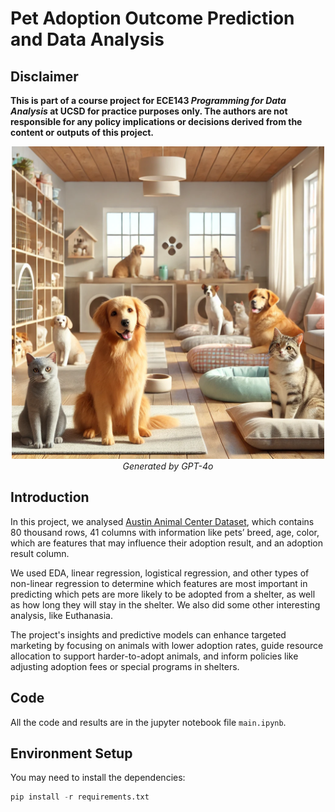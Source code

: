 # Pet Adoption Outcome Prediction and Data Analysis
 
## Disclaimer
**This is part of a course project for ECE143 *Programming for Data Analysis* at UCSD for practice purposes only. The authors are not responsible for any policy implications or decisions derived from the content or outputs of this project.**


<p align="center">
  <img src="./assets/dog_cats_in_shelter" alt="A cozy shelter for cats and dogs" width="500" height="auto">
  <br>
  <em>Generated by GPT-4o</em>
</p>

## Introduction
In this project, we analysed [Austin Animal Center Dataset](https://www.kaggle.com/datasets/aaronschlegel/austin-animal-center-shelter-intakes-and-outcomes/data?select=aac_intakes_outcomes.csv), which contains 80 thousand rows, 41 columns with information like pets’ breed, age, color, which are features that may influence their adoption result, and an adoption result column.

We used EDA, linear regression, logistical regression, and other types of non-linear regression to determine which features are most important in predicting which pets are more likely to be adopted from a shelter, as well as how long they will stay in the shelter. We also did some other interesting analysis, like Euthanasia.

The project's insights and predictive models can enhance targeted marketing by focusing on animals with lower adoption rates, guide resource allocation to support harder-to-adopt animals, and inform policies like adjusting adoption fees or special programs in shelters.

## Code
All the code and results are in the jupyter notebook file ```main.ipynb```.


## Environment Setup
You may need to install the dependencies:
```python
pip install -r requirements.txt
```
